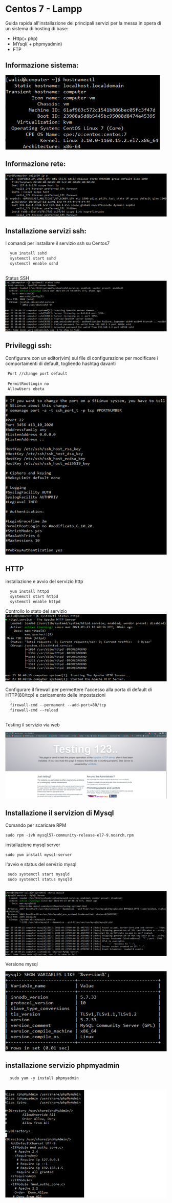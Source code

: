 # Centos 7 - Lampp
Guida rapida all'installazione dei principali servizi per la messa in opera di un sistema di hosting di base:
- Http(+ php)
- MYsql( + phpmyadmin)
- FTP

## Informazione sistema:
![Os](img/os.PNG)

## Informazione rete:
![rete](img/network.PNG)

## Installazione servizi ssh: 
I comandi per installare il servizio ssh su Centos7
```
  yum install sshd
  systemctl start sshd
  systemctl enable sshd
  
```

Status SSH
![phpmyadmin](img/statusSSH.PNG)

## Privileggi ssh:
Configurare con un editor(vim) sul file di configurazione per modificare i comportamenti di default, togliendo hashtag davanti
```
 Port //change port default
 
 PermitRootLogin no
 AllowUsers ebeta
```
![SSH](img/configSSH.PNG)

## HTTP

installazione e avvio del servizio http

```
  yum install httpd
  systemctl start httpd
  systemctl enable httpd
```
Controllo lo stato del servizio
![statusphpmyadmin](img/statusHTTP.PNG)


Configurare il firewall per permettere l'accesso alla porta di default di HTTP(80/tcp) e caricamento delle impostazioni
```
  firewall-cmd --permanent --add-port=80/tcp
  firewall-cmd --reload
  
```

Testing il servizio via web

![testingWeb](img/checkHTTP.PNG)


## Installazione il servizion di Mysql
Comando per scaricare RPM
```
sudo rpm -ivh mysql57-community-release-el7-9.noarch.rpm
```


installazione mysql server
```
sudo yum install mysql-server

```

l'avvio e status del servizio mysql

```
 sudo systemctl start mysqld
 sudo systemctl status mysqld
  
```

![OS](img/statusMySQL.PNG)

Versione mysql

![OS](img/versionMySQL.PNG)


## installazione servizio phpmyadmin

```
  sudo yum -y install phpmyadmin
  
```

![configPhpmyadmin](img/configPhpMyAdmin.PNG)
